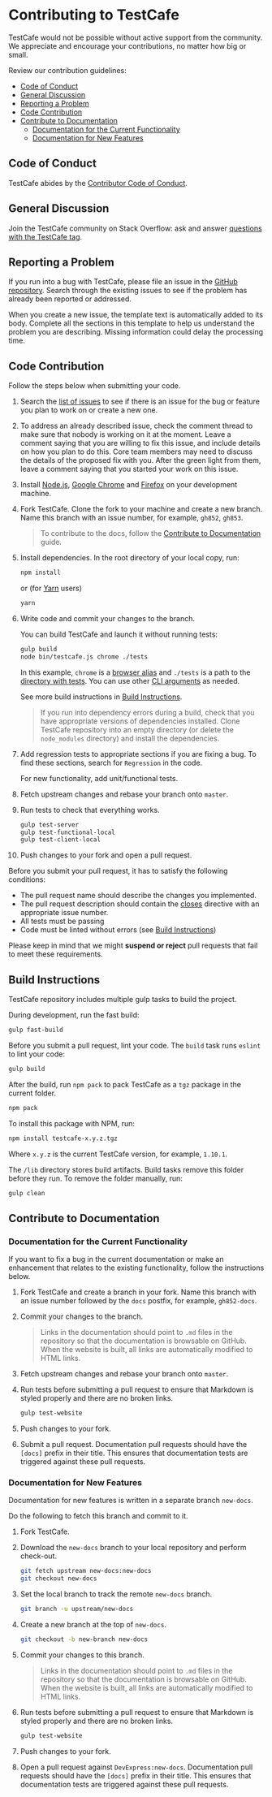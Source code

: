 # Contributing to TestCafe

TestCafe would not be possible without active support from the community. We appreciate and encourage your contributions, no matter how big or small.

Review our contribution guidelines:

* [Code of Conduct](#code-of-conduct)
* [General Discussion](#general-discussion)
* [Reporting a Problem](#reporting-a-problem)
* [Code Contribution](#code-contribution)
* [Contribute to Documentation](#contribute-to-documentation)
  * [Documentation for the Current Functionality](#documentation-for-the-current-functionality)
  * [Documentation for New Features](#documentation-for-new-features)

## Code of Conduct

TestCafe abides by the [Contributor Code of Conduct](CODE_OF_CONDUCT.md).

## General Discussion

Join the TestCafe community on Stack Overflow: ask and answer [questions with the TestCafe tag](https://stackoverflow.com/questions/tagged/testcafe).

## Reporting a Problem

If you run into a bug with TestCafe, please file an issue in the [GitHub repository](https://github.com/DevExpress/testcafe/issues).
Search through the existing issues to see if the problem has already been reported or addressed.

When you create a new issue, the template text is automatically added to its body. Complete all the sections in this template to help us understand the problem you are describing. Missing information could delay the processing time.

## Code Contribution

Follow the steps below when submitting your code.

1. Search the [list of issues](https://github.com/DevExpress/testcafe/issues) to see if there is an issue for the bug or feature you plan to work on or create a new one.

2. To address an already described issue, check the comment thread to make sure that nobody is working on it at the moment. Leave a comment saying that you are willing to fix this issue, and include details on how you plan to do this. Core team members may need to discuss the details of the proposed fix with you. After the green light from them,
leave a comment saying that you started your work on this issue.

3. Install [Node.js](https://nodejs.org/en/), [Google Chrome](https://www.google.com/chrome/) and [Firefox](https://www.mozilla.org/en-US/firefox/new/) on your development machine.

4. Fork TestCafe. Clone the fork to your machine and create a new branch. Name this branch with an issue number, for example, `gh852`, `gh853`.

    > To contribute to the docs, follow the [Contribute to Documentation](#contribute-to-documentation) guide.

5. Install dependencies. In the root directory of your local copy, run:

    ```sh
    npm install
    ```

    or (for [Yarn](https://yarnpkg.com/) users)

    ```sh
    yarn
    ```

6. Write code and commit your changes to the branch.

    You can build TestCafe and launch it without running tests:

    ```sh
    gulp build
    node bin/testcafe.js chrome ./tests
    ```

    In this example, `chrome` is a [browser alias](./docs/articles/documentation/reference/command-line-interface.md#browser-list) and `./tests` is a path to the [directory with tests](./docs/articles/documentation/reference/command-line-interface.md#file-pathglob-pattern). You can use other [CLI arguments](./docs/articles/documentation/reference/command-line-interface.md) as needed.

    See more build instructions in [Build Instructions](#build-instructions).

    > If you run into dependency errors during a build, check that you have appropriate versions of dependencies installed. Clone TestCafe repository into an empty directory (or delete the `node_modules` directory) and install the dependencies.

7. Add regression tests to appropriate sections if you are fixing a bug. To find these sections, search for `Regression` in the code.

    For new functionality, add unit/functional tests.

8. Fetch upstream changes and rebase your branch onto `master`.

9. Run tests to check that everything works.

    ```sh
    gulp test-server
    gulp test-functional-local
    gulp test-client-local
    ```

10. Push changes to your fork and open a pull request.

Before you submit your pull request, it has to satisfy the following conditions:

* The pull request name should describe the changes you implemented.
* The pull request description should contain the [closes](https://github.com/blog/1506-closing-issues-via-pull-requests) directive with an appropriate issue number.
* All tests must be passing
* Code must be linted without errors (see [Build Instructions](#build-instructions))

Please keep in mind that we might **suspend or reject** pull requests that fail to meet these requirements.

## Build Instructions

TestCafe repository includes multiple gulp tasks to build the project.

During development, run the fast build:

```sh
gulp fast-build
```

Before you submit a pull request, lint your code. The `build` task runs `eslint` to lint your code:

```sh
gulp build
```

After the build, run `npm pack` to pack TestCafe as a `tgz` package in the current folder.

```sh
npm pack
```

To install this package with NPM, run:

```sh
npm install testcafe-x.y.z.tgz
```

Where `x.y.z` is the current TestCafe version, for example, `1.10.1`.

The `/lib` directory stores build artifacts. Build tasks remove this folder before they run. To remove the folder manually, run:

```sh
gulp clean
```

## Contribute to Documentation

### Documentation for the Current Functionality

If you want to fix a bug in the current documentation or make an enhancement that relates to the existing functionality, follow the instructions below.

1. Fork TestCafe and create a branch in your fork. Name this branch with an issue number followed by the `docs` postfix, for example, `gh852-docs`.

2. Commit your changes to the branch.

    > Links in the documentation should point to `.md` files in the repository so that the documentation is browsable on GitHub. When the website is built, all links are automatically modified to HTML links.

3. Fetch upstream changes and rebase your branch onto `master`.

4. Run tests before submitting a pull request to ensure that Markdown is styled properly and there are no broken links.

    ```sh
    gulp test-website
    ```

5. Push changes to your fork.

6. Submit a pull request. Documentation pull requests should have the `[docs]` prefix in their title. This ensures that documentation tests are triggered against these pull requests.

### Documentation for New Features

Documentation for new features is written in a separate branch `new-docs`.

Do the following to fetch this branch and commit to it.

1. Fork TestCafe.

2. Download the `new-docs` branch to your local repository and perform check-out.

    ```sh
    git fetch upstream new-docs:new-docs
    git checkout new-docs
    ```

3. Set the local branch to track the remote `new-docs` branch.

    ```sh
    git branch -u upstream/new-docs
    ```

4. Create a new branch at the top of `new-docs`.

    ```sh
    git checkout -b new-branch new-docs
    ```

5. Commit your changes to this branch.

    > Links in the documentation should point to `.md` files in the repository so that the documentation is browsable on GitHub. When the website is built, all links are automatically modified to HTML links.

6. Run tests before submitting a pull request to ensure that Markdown is styled properly and there are no broken links.

    ```sh
    gulp test-website
    ```

7. Push changes to your fork.

8. Open a pull request against `DevExpress:new-docs`. Documentation pull requests should have the `[docs]` prefix in their title. This ensures that documentation tests are triggered against these pull requests.
